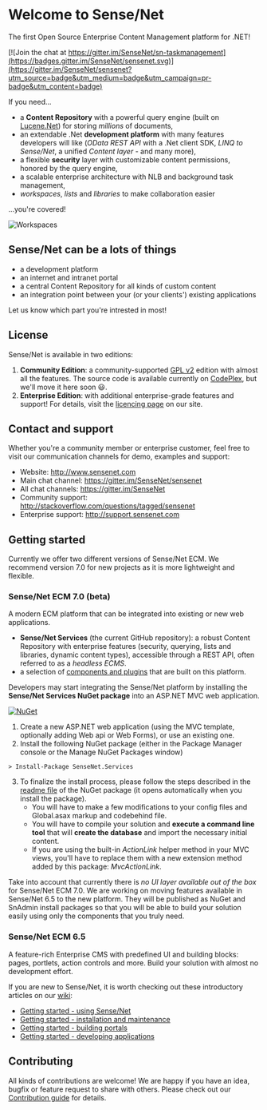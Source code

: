 # Welcome to Sense/Net
The first Open Source Enterprise Content Management platform for .NET!

[![Join the chat at https://gitter.im/SenseNet/sn-taskmanagement](https://badges.gitter.im/SenseNet/sensenet.svg)](https://gitter.im/SenseNet/sensenet?utm_source=badge&utm_medium=badge&utm_campaign=pr-badge&utm_content=badge)

If you need...
- a **Content Repository** with a powerful query engine (built on [Lucene.Net](https://lucenenet.apache.org)) for storing *millions* of documents,
- an extendable .Net **development platform** with many features developers will like (*OData REST API* with a .Net client SDK, *LINQ to Sense/Net*, a unified *Content layer* - and many more),
- a flexible **security** layer with customizable content permissions, honored by the query engine,
- a scalable enterprise architecture with NLB and background task management,
- *workspaces*, *lists* and *libraries* to make collaboration easier

...you're covered!

![Workspaces](http://wiki.sensenet.com/images/5/5e/Ws-main.png "Workspaces")

## Sense/Net can be a lots of things

- a development platform
- an internet and intranet portal
- a central Content Repository for all kinds of custom content
- an integration point between your (or your clients') existing applications

Let us know which part you're intrested in most!

## License
Sense/Net is available in two editions:

1. **Community Edition**: a community-supported [GPL v2](LICENSE) edition with almost all the features.
   The source code is available currently on [CodePlex](http://sensenet.codeplex.com), but we'll move it here soon :smiley:.
2. **Enterprise Edition**: with additional enterprise-grade features and support! For details, visit the [licencing page](http://www.sensenet.com/sensenet-ecm/licencing) on our site.

## Contact and support
Whether you're a community member or enterprise customer, feel free to visit our communication channels for demo, examples and support:
- Website: http://www.sensenet.com
- Main chat channel: https://gitter.im/SenseNet/sensenet
- All chat channels: https://gitter.im/SenseNet
- Community support: http://stackoverflow.com/questions/tagged/sensenet
- Enterprise support: http://support.sensenet.com

## Getting started
Currently we offer two different versions of Sense/Net ECM. We recommend version 7.0 for new projects as it is more lightweight and flexible.
### Sense/Net ECM 7.0 (beta)
A modern ECM platform that can be integrated into existing or new web applications.
- **Sense/Net Services** (the current GitHub repository): a robust Content Repository with enterprise features (security, querying, lists and libraries, dynamic content types), accessible through a REST API, often referred to as a _headless ECMS_.
- a selection of [components and plugins](https://github.com/SenseNet/awesome-sensenet) that are built on this platform.

Developers may start integrating the Sense/Net platform by installing the **Sense/Net Services NuGet package** into an ASP.NET MVC web application. 

[![NuGet](https://img.shields.io/nuget/v/SenseNet.Services.svg)](https://www.nuget.org/packages/SenseNet.Services)

1. Create a new ASP.NET web application (using the MVC template, optionally adding Web api or Web Forms), or use an existing one.
2. Install the following NuGet package (either in the Package Manager console or the Manage NuGet Packages window)

`> Install-Package SenseNet.Services`

3. To finalize the install process, please follow the steps described in the [readme file](/src/nuget/readme.txt) of the NuGet package (it opens automatically when you install the package). 
    - You will have to make a few modifications to your config files and Global.asax markup and codebehind file.
    - You will have to compile your solution and **execute a command line tool** that will **create the database** and import the necessary initial content.
    - If you are using the built-in _ActionLink_ helper method in your MVC views, you'll have to replace them with a new extension method added by this package: _MvcActionLink_.

Take into account that currently there is _no UI layer available out of the box_ for Sense/Net ECM 7.0. We are working on moving features available in Sense/Net 6.5 to the new platform. They will be published as NuGet and SnAdmin install packages so that you will be able to build your solution easily using only the components that you truly need.

### Sense/Net ECM 6.5
A feature-rich Enterprise CMS with predefined UI and building blocks: pages, portlets, action controls and more. Build your solution with almost no development effort.

If you are new to Sense/Net, it is worth checking out these introductory articles on our [wiki](http://wiki.sensenet.com):
- [Getting started - using Sense/Net](http://wiki.sensenet.com/Getting_started_-_using_Sense/Net)
- [Getting started - installation and maintenance](http://wiki.sensenet.com/Getting_started_-_installation_and_maintenance)
- [Getting started - building portals](http://wiki.sensenet.com/Getting_started_-_building_portals)
- [Getting started - developing applications](http://wiki.sensenet.com/Getting_started_-_developing_applications)

## Contributing
All kinds of contributions are welcome! We are happy if you have an idea, bugfix or feature request to share with others. Please check out our [Contribution guide](CONTRIBUTING.md) for details.
